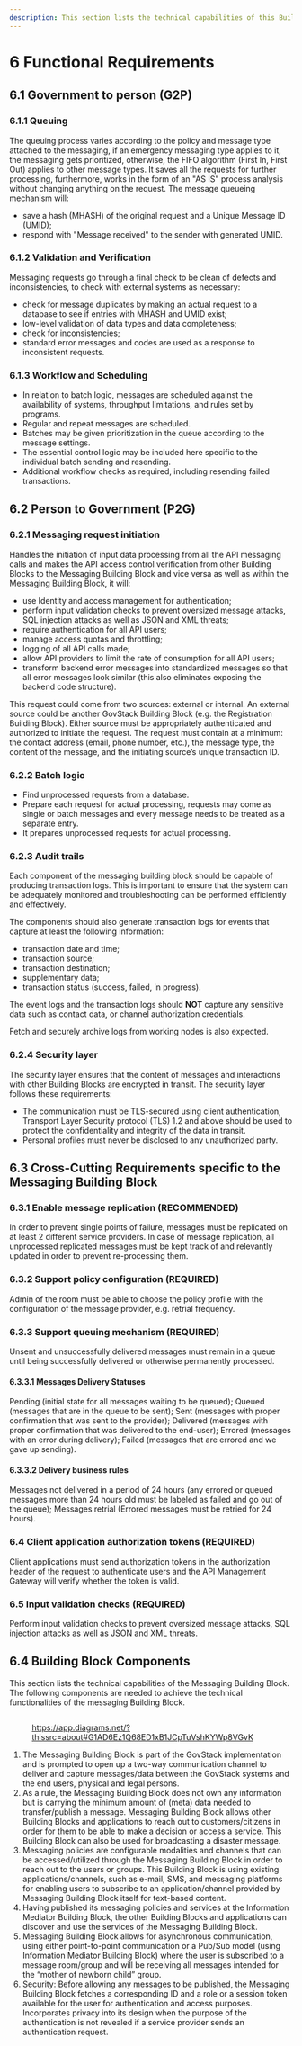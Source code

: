 ```yaml
---
description: This section lists the technical capabilities of this Building Block.
---
```


# 6 Functional Requirements

## 6.1 Government to person (G2P) <a href="#docs-internal-guid-c38a9447-7fff-fcb5-e6eb-c6419072f004" id="docs-internal-guid-c38a9447-7fff-fcb5-e6eb-c6419072f004"></a>

### **6.1.1 Queuing**

The queuing process varies according to the policy and message type attached to the messaging, if an emergency messaging type applies to it, the messaging gets prioritized, otherwise, the FIFO algorithm (First In, First Out) applies to other message types. It saves all the requests for further processing, furthermore, works in the form of an "AS IS" process analysis without changing anything on the request. The message queueing mechanism will:

* save a hash (MHASH) of the original request and a Unique Message ID (UMID);
* respond with "Message received" to the sender with generated UMID.

### **6.1.2 Validation and Verification**

Messaging requests go through a final check to be clean of defects and inconsistencies, to check with external systems as necessary:

* check for message duplicates by making an actual request to a database to see if entries with MHASH and UMID exist;
* low-level validation of data types and data completeness;
* check for inconsistencies;
* standard error messages and codes are used as a response to inconsistent requests.

### **6.1.3 Workflow and Scheduling**

* In relation to batch logic, messages are scheduled against the availability of systems, throughput limitations, and rules set by programs.
* Regular and repeat messages are scheduled.
* Batches may be given prioritization in the queue according to the message settings.
* The essential control logic may be included here specific to the individual batch sending and resending.
* Additional workflow checks as required, including resending failed transactions.

## 6.2 Person to Government (P2G) <a href="#docs-internal-guid-c38a9447-7fff-fcb5-e6eb-c6419072f004" id="docs-internal-guid-c38a9447-7fff-fcb5-e6eb-c6419072f004"></a>

### 6.2.1 Messaging request initiation

Handles the initiation of input data processing from all the API messaging calls and makes the API access control verification from other Building Blocks to the Messaging Building Block and vice versa as well as within the Messaging Building Block, it will:

* use Identity and access management for authentication;
* perform input validation checks to prevent oversized message attacks, SQL injection attacks as well as JSON and XML threats;
* require authentication for all API users;
* manage access quotas and throttling;
* logging of all API calls made;
* allow API providers to limit the rate of consumption for all API users;
* transform backend error messages into standardized messages so that all error messages look similar (this also eliminates exposing the backend code structure).

This request could come from two sources: external or internal. An external source could be another GovStack Building Block (e.g. the Registration Building Block). Either source must be appropriately authenticated and authorized to initiate the request. The request must contain at a minimum: the contact address (email, phone number, etc.), the message type, the content of the message, and the initiating source’s unique transaction ID.

### **6.2.2 Batch logic**

* Find unprocessed requests from a database.
* Prepare each request for actual processing, requests may come as single or batch messages and every message needs to be treated as a separate entry.
* It prepares unprocessed requests for actual processing.

### **6.2.3 Audit trails**

Each component of the messaging building block should be capable of producing transaction logs. This is important to ensure that the system can be adequately monitored and troubleshooting can be performed efficiently and effectively.

The components should also generate transaction logs for events that capture at least the following information:

* transaction date and time;
* transaction source;
* transaction destination;
* supplementary data;
* transaction status (success, failed, in progress).

The event logs and the transaction logs should **NOT** capture any sensitive data such as contact data, or channel authorization credentials.

Fetch and securely archive logs from working nodes is also expected.

### **6.2.4 Security layer**

The security layer ensures that the content of messages and interactions with other Building Blocks are encrypted in transit. The security layer follows these requirements:

* The communication must be TLS-secured using client authentication, Transport Layer Security protocol (TLS) 1.2 and above should be used to protect the confidentiality and integrity of the data in transit.
* Personal profiles must never be disclosed to any unauthorized party.

## 6.3 Cross-Cutting Requirements specific to the Messaging Building Block

### **6.3.1 Enable message replication (RECOMMENDED)**

In order to prevent single points of failure, messages must be replicated on at least 2 different service providers. In case of message replication, all unprocessed replicated messages must be kept track of and relevantly updated in order to prevent re-processing them.

### **6.3.2 Support policy configuration (REQUIRED)**

Admin of the room must be able to choose the policy profile with the configuration of the message provider, e.g. retrial frequency.

### **6.3.3** Support queuing mechanism (REQUIRED)

Unsent and unsuccessfully delivered messages must remain in a queue until being successfully delivered or otherwise permanently processed.

#### **6.3.3.1 Messages Delivery Statuses**

Pending (initial state for all messages waiting to be queued); Queued (messages that are in the queue to be sent); Sent (messages with proper confirmation that was sent to the provider); Delivered (messages with proper confirmation that was delivered to the end-user); Errored (messages with an error during delivery); Failed (messages that are errored and we gave up sending).

#### **6.3.3.2** Delivery business rules

Messages not delivered in a period of 24 hours (any errored or queued messages more than 24 hours old must be labeled as failed and go out of the queue); Messages retrial (Errored messages must be retried for 24 hours).

### 6.4 Client application authorization tokens **(REQUIRED)**

Client applications must send authorization tokens in the authorization header of the request to authenticate users and the API Management Gateway will verify whether the token is valid.

### 6.5 Input validation checks **(REQUIRED)**

Perform input validation checks to prevent oversized message attacks, SQL injection attacks as well as JSON and XML threats.

## 6.4 Building Block Components

This section lists the technical capabilities of the Messaging Building Block. The following components are needed to achieve the technical functionalities of the messaging Building Block.

<figure><img src=".gitbook/assets/image3 (1) (1).png" alt=""><figcaption><p><a href="https://app.diagrams.net/?src=about#G1AD6Ez1Q68ED1xB1JCpTuVshKYWp8VGvK">https://app.diagrams.net/?thissrc=about#G1AD6Ez1Q68ED1xB1JCpTuVshKYWp8VGvK</a></p></figcaption></figure>

1. The Messaging Building Block is part of the GovStack implementation and is prompted to open up a two-way communication channel to deliver and capture messages/data between the GovStack systems and the end users, physical and legal persons.
2. As a rule, the Messaging Building Block does not own any information but is carrying the minimum amount of (meta) data needed to transfer/publish a message. Messaging Building Block allows other Building Blocks and applications to reach out to customers/citizens in order for them to be able to make a decision or access a service. This Building Block can also be used for broadcasting a disaster message.
3. Messaging policies are configurable modalities and channels that can be accessed/utilized through the Messaging Building Block in order to reach out to the users or groups. This Building Block is using existing applications/channels, such as e-mail, SMS, and messaging platforms for enabling users to subscribe to an application/channel provided by Messaging Building Block itself for text-based content.
4. Having published its messaging policies and services at the Information Mediator Building Block, the other Building Blocks and applications can discover and use the services of the Messaging Building Block.
5. Messaging Building Block allows for asynchronous communication, using either point-to-point communication or a Pub/Sub model (using Information Mediator Building Block) where the user is subscribed to a message room/group and will be receiving all messages intended for the “mother of newborn child” group.
6. Security: Before allowing any messages to be published, the Messaging Building Block fetches a corresponding ID and a role or a session token available for the user for authentication and access purposes. Incorporates privacy into its design when the purpose of the authentication is not revealed if a service provider sends an authentication request.
